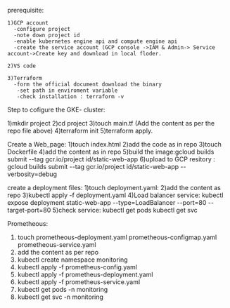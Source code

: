 prerequisite: 
  
    1)GCP account
      -configure project
      -note down project id
      -enable kubernetes engine api and compute engine api
      -create the service account (GCP console ->IAM & Admin-> Service account->Create key and download in local floder.
  
    2)VS code
   
    3)Terraform
      -form the official document download the binary
       -set path in enviroment variable
       -check installation : terraform -v

Step to cofigure the GKE- cluster:

   1)mkdir project
   2)cd project
   3)touch main.tf (Add the content as per the repo file above)
   4)terraform init
   5)terraform apply.

Create a Web_page:
   1)touch index.html
   2)add the code as in repo
   3)touch Dockerfile
   4)add the content as in repo
   5)build the image:gcloud builds submit --tag gcr.io/project id/static-web-app
   6)upload to GCP resitory : gcloud builds submit --tag gcr.io/project id/static-web-app --verbosity=debug

create a deployment files:
   1)touch deployment.yaml:
   2)add the content as repo
   3)kubectl apply -f deployment.yaml
   4)Load balancer service: kubectl expose deployment static-web-app --type=LoadBalancer --port=80 --target-port=80
   5)check service: kubectl get pods
                 kubectl get svc

Prometheous:
   1) touch prometheous-deployment.yaml prometheous-configmap.yaml prometheous-service.yaml
   2) add the content as per repo
   3) kubectl create namespace monitoring
   5) kubectl apply -f prometheus-config.yaml 
   6) kubectl apply -f prometheus-deployment.yaml 
   7) kubectl apply -f prometheus-service.yaml 
   8) kubectl get pods -n monitoring
   9) kubectl get svc -n monitoring







